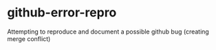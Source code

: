 # github-error-repro

Attempting to reproduce and document a possible github bug  (creating merge conflict)
